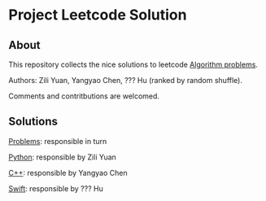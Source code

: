 # Project Leetcode Solution

## About

This repository collects the nice solutions to leetcode [Algorithm problems](https://leetcode.com/problemset/algorithms/).

Authors: Zili Yuan, Yangyao Chen, ??? Hu (ranked by random shuffle).

Comments and contritbutions are welcomed.

## Solutions

[Problems](problems/README.md): responsible in turn

[Python](python): responsible by Zili Yuan

[C++](cpp): responsible by Yangyao Chen

[Swift](swift): responsible by ??? Hu
